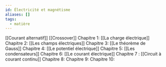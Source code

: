 ```yaml
---
id: Électricité et magnétisme
aliases: []
tags:
  - matière
---
```


[[Courant alternatif]]
[[Crossover]]
Chapitre 1: [[La charge électrique]]
Chapitre 2: [[Les champs électriques]]
Chapitre 3: [[Le théorème de Gauss]]
Chapitre 4: [[Le potentiel électrique]]
Chapitre 5: [[Les condensateurs]]
Chapitre 6: [[Le courant électrique]]
Chapitre 7 : [[Circuit à courant continu]]
Chapitre 8:
Chapitre 9:
Chapitre 10:
